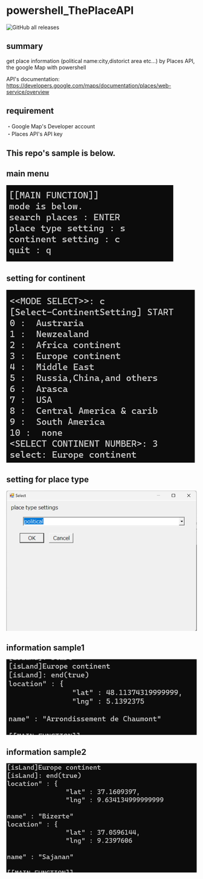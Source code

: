 # powershell_ThePlaceAPI

<img alt="GitHub all releases" src="https://img.shields.io/github/downloads/Massas/powershell_ThePlaceAPI/total?style=plastic">

## summary
get place information (political name:city,distorict area etc...) by Places API, the google Map with powershell

API's documentation: https://developers.google.com/maps/documentation/places/web-service/overview

## requirement
・Google Map's Developer account  
・Places API's API key  

## This repo's sample is below.
## main menu
![main menu](sample/main_menu.png)  

## setting for continent
![setting1](sample/setting1.png)  

## setting for place type
![setting2](sample/seting2.png)  

## information sample1
![info](sample/info.png)  

## information sample2
![info2](sample/info2.png)  
